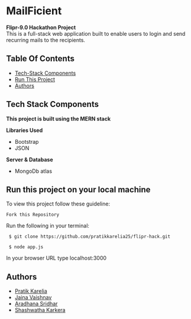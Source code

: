 # MailFicient
<b>Flipr-9.0 Hackathon Project</b><br>
This is a full-stack web application built to enable users to login and send recurring mails
to the recipients.

## Table Of Contents
- [Tech-Stack Components](#tech-stack-components)
- [Run This Project](#run-this-project-on-your-local-machine)
- [Authors](#authors)

## Tech Stack Components
 <b>This project is built using the MERN stack</b><br>

**Libraries Used**
 * Bootstrap
 * JSON
 
**Server & Database**
 * MongoDb atlas
 

## Run this project on your local machine
To view this project follow these guideline:

```
Fork this Repository
```
Run the following in your terminal:
```
 $ git clone https://github.com/pratikkarelia25/flipr-hack.git
```
```
 $ node app.js
```
In your browser  URL type localhost:3000


## Authors
- [Pratik Karelia](https://github.com/pratikkarelia25)
- [Jaina Vaishnav](https://github.com/JAINA2001)
- [Aradhana Sridhar](https://github.com/AraSridhar)
- [Shashwatha Karkera](https://github.com/shashwatha411)

